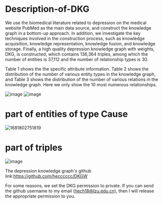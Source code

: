 # Description-of-DKG

We use the biomedical literature related to depression on the medical website PubMed as the main data source, and construct the knowledge graph in a bottom-up approach. In addition, we investigate the key techniques involved in the construction process, such as knowledge acquisition, knowledge representation, knowledge fusion, and knowledge storage. Finally, a high quality depression knowledge graph with weights, DKG, is constructed, which contains 136,364 triples, among which the number of entities is 37,112 and the number of relationship types is 30.

Table 1 shows the the specific attribute information. Table 2 shows the distribution of the number of various entity types in the knowledge graph, and Table 3 shows the distribution of the number of various relations in the knowledge graph. Here we only show the 10 most numerous relationships.

![image](https://user-images.githubusercontent.com/115139840/232705096-f9c8e220-e213-47dc-b31a-76e857cccf93.png)
![image](https://user-images.githubusercontent.com/115139840/232703708-d5402b09-6372-43b1-baee-a2619793b526.png)


# part of entities of type Cause
![1681802751819](https://user-images.githubusercontent.com/115139840/232702995-3c94a693-96de-4775-92fc-0bd3ac6002a6.png)

# part of triples
![image](https://user-images.githubusercontent.com/115139840/232704752-2e76a432-92a9-41ea-9923-06529b1209c7.png)

The depression knowledge graph's github link:https://github.com/hecccccc/DKGW

For some reasons, we set the DKG permission to private. If you can send the github username to my email (hech18@lzu.edu.cn), then I will release the appropriate permission to you.



